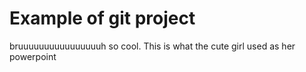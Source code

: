 # Example of git project
bruuuuuuuuuuuuuuuuh so cool. This is what the cute girl used as her powerpoint